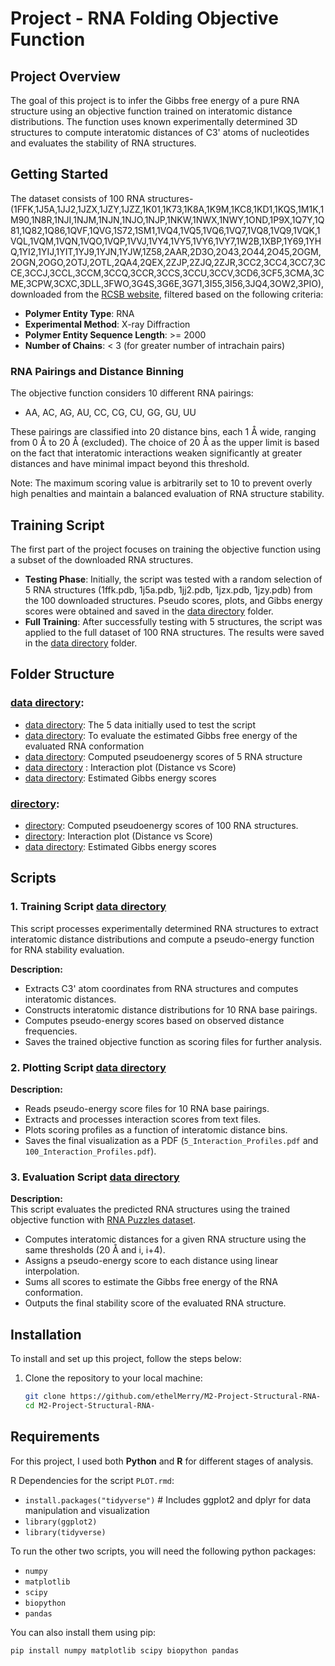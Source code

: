 # Project - RNA Folding Objective Function

## Project Overview
The goal of this project is to infer the Gibbs free energy of a pure RNA structure using an objective function trained on interatomic distance distributions. The function uses known experimentally determined 3D structures to compute interatomic distances of C3' atoms of nucleotides and evaluates the stability of RNA structures.

## Getting Started  
The dataset consists of 100 RNA structures-  (1FFK,1J5A,1JJ2,1JZX,1JZY,1JZZ,1K01,1K73,1K8A,1K9M,1KC8,1KD1,1KQS,1M1K,1M90,1N8R,1NJI,1NJM,1NJN,1NJO,1NJP,1NKW,1NWX,1NWY,1OND,1P9X,1Q7Y,1Q81,1Q82,1Q86,1QVF,1QVG,1S72,1SM1,1VQ4,1VQ5,1VQ6,1VQ7,1VQ8,1VQ9,1VQK,1VQL,1VQM,1VQN,1VQO,1VQP,1VVJ,1VY4,1VY5,1VY6,1VY7,1W2B,1XBP,1Y69,1YHQ,1YI2,1YIJ,1YIT,1YJ9,1YJN,1YJW,1Z58,2AAR,2D3O,2O43,2O44,2O45,2OGM,2OGN,2OGO,2OTJ,2OTL,2QA4,2QEX,2ZJP,2ZJQ,2ZJR,3CC2,3CC4,3CC7,3CCE,3CCJ,3CCL,3CCM,3CCQ,3CCR,3CCS,3CCU,3CCV,3CD6,3CF5,3CMA,3CME,3CPW,3CXC,3DLL,3FWO,3G4S,3G6E,3G71,3I55,3I56,3JQ4,3OW2,3PIO), downloaded from the [RCSB website](https://www.rcsb.org/stats/growth/growth-rna), filtered based on the following criteria:

- **Polymer Entity Type**: RNA
- **Experimental Method**: X-ray Diffraction
- **Polymer Entity Sequence Length**: >= 2000
- **Number of Chains**: < 3 (for greater number of intrachain pairs)

### RNA Pairings and Distance Binning
The objective function considers 10 different RNA pairings:  
- AA, AC, AG, AU, CC, CG, CU, GG, GU, UU

These pairings are classified into 20 distance bins, each 1 Å wide, ranging from 0 Å to 20 Å (excluded). The choice of 20 Å as the upper limit is based on the fact that interatomic interactions weaken significantly at greater distances and have minimal impact beyond this threshold.

Note: The maximum scoring value is arbitrarily set to 10 to prevent overly high penalties and maintain a balanced evaluation of RNA structure stability.

## Training Script
The first part of the project focuses on training the objective function using a subset of the downloaded RNA structures.

- **Testing Phase**: Initially, the script was tested with a random selection of 5 RNA structures (1ffk.pdb, 1j5a.pdb, 1jj2.pdb, 1jzx.pdb, 1jzy.pdb) from the 100 downloaded structures. Pseudo scores, plots, and Gibbs energy scores were obtained and saved in the [data directory](testing/) folder.
- **Full Training**: After successfully testing with 5 structures, the script was applied to the full dataset of 100 RNA structures. The results were saved in the [data directory](Main_Results/) folder.

## Folder Structure
### [data directory](testing/): 
- [data directory](testing/test_data): The 5 data initially used to test the script
- [data directory](testing/RNA_Puzzles_data): To evaluate the estimated Gibbs free energy of the evaluated RNA conformation
- [data directory](testing/test_output): Computed pseudoenergy scores of 5 RNA structure
- [data directory](testing/5_Interaction_Profiles.pdf) : Interaction plot (Distance vs Score)
- [data directory](testing/test_gibbs_free_energy_results.tsv): Estimated Gibbs energy scores

### [directory](Main_Results/): 
- [directory](Main_Results/output_pseudoscores): Computed pseudoenergy scores of 100 RNA structures.
- [directory](Main_Results/100_Interaction_Profiles.pdf): Interaction plot (Distance vs Score)
- [data directory](Main_Results/100_test_gibbs_free_energy_results.tsv): Estimated Gibbs energy scores

## Scripts
### 1. Training Script [data directory](scripts/training.py)
This script processes experimentally determined RNA structures to extract interatomic distance distributions and compute a pseudo-energy function for RNA stability evaluation.

**Description:**  
- Extracts C3' atom coordinates from RNA structures and computes interatomic distances.  
- Constructs interatomic distance distributions for 10 RNA base pairings.  
- Computes pseudo-energy scores based on observed distance frequencies.  
- Saves the trained objective function as scoring files for further analysis.  

### 2. Plotting Script [data directory](scripts/PLOT.Rmd)

**Description:**  
- Reads pseudo-energy score files for 10 RNA base pairings.  
- Extracts and processes interaction scores from text files.  
- Plots scoring profiles as a function of interatomic distance bins.  
- Saves the final visualization as a PDF (`5_Interaction_Profiles.pdf` and `100_Interaction_Profiles.pdf`).  

### 3. Evaluation Script [data directory](scripts/scores.py)
**Description:**  
This script evaluates the predicted RNA structures using the trained objective function with [RNA Puzzles dataset](https://github.com/RNA-Puzzles/raw_dataset_and_for_assessment).
- Computes interatomic distances for a given RNA structure using the same thresholds (20 Å and i, i+4).  
- Assigns a pseudo-energy score to each distance using linear interpolation.  
- Sums all scores to estimate the Gibbs free energy of the RNA conformation.  
- Outputs the final stability score of the evaluated RNA structure.  

## Installation
To install and set up this project, follow the steps below:

1. Clone the repository to your local machine:
   ```bash
   git clone https://github.com/ethelMerry/M2-Project-Structural-RNA-
   cd M2-Project-Structural-RNA-
   
## Requirements
For this project, I used both **Python** and **R** for different stages of analysis.  

R Dependencies for the script `PLOT.rmd`:
- `install.packages("tidyverse")`  # Includes ggplot2 and dplyr for data manipulation and visualization
- `library(ggplot2)`
- `library(tidyverse)`

To run the other two scripts, you will need the following python packages:
- `numpy`
- `matplotlib`
- `scipy`
- `biopython`
- `pandas`

You can also install them using pip:
```bash
pip install numpy matplotlib scipy biopython pandas
